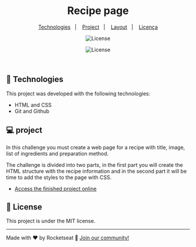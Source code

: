 <h1 align="center"> Recipe page </h1>

<p align="center">
  <a href="#-tecnologias">Technologies</a>&nbsp;&nbsp;&nbsp;|&nbsp;&nbsp;&nbsp;
  <a href="#-projeto">Project</a>&nbsp;&nbsp;&nbsp;|&nbsp;&nbsp;&nbsp;
  <a href="#-layout">Layout</a>&nbsp;&nbsp;&nbsp;|&nbsp;&nbsp;&nbsp;
  <a href="#memo-licença">Licença</a>
</p>

<p align="center">
  <img alt="License" src="https://img.shields.io/static/v1?label=license&message=MIT&color=49AA26&labelColor=000000">
</p>

<p align="center">
  <img alt="License" src="https://efficient-sloth-d85.notion.site/image/https%3A%2F%2Fs3-us-west-2.amazonaws.com%2Fsecure.notion-static.com%2F75132312-83c2-4434-b962-cb0498dc0ae0%2FUntitled.png?table=block&id=5441bea5-c8f5-4e45-bca2-be968bd79396&spaceId=08f749ff-d06d-49a8-a488-9846e081b224&width=2000&userId=&cache=v2">
</p>

<br>

## 🚀 Technologies

This project was developed with the following technologies:

- HTML and CSS
- Git and Github

## 💻 project

In this challenge you must create a web page for a recipe with title, image, list of ingredients and preparation method.

The challenge is divided into two parts, in the first part you will create the HTML structure with the recipe information and in the second part it will be time to add the styles to the page with CSS.

- [Access the finished project online](https://maykbrito.github.io/devlinks)

## :memo: License

This project is under the MIT license.

---

Made with ♥ by Rocketseat :wave: [Join our community!](https://discord.gg/rocketseat)